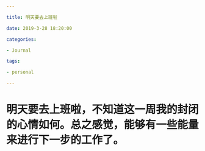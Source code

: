 ```yaml
---

title: 明天要去上班啦

date: 2019-3-28 18:20:00 

categories: 

- Journal

tags: 

- personal

---
```


# 明天要去上班啦，不知道这一周我的封闭的心情如何。总之感觉，能够有一些能量来进行下一步的工作了。